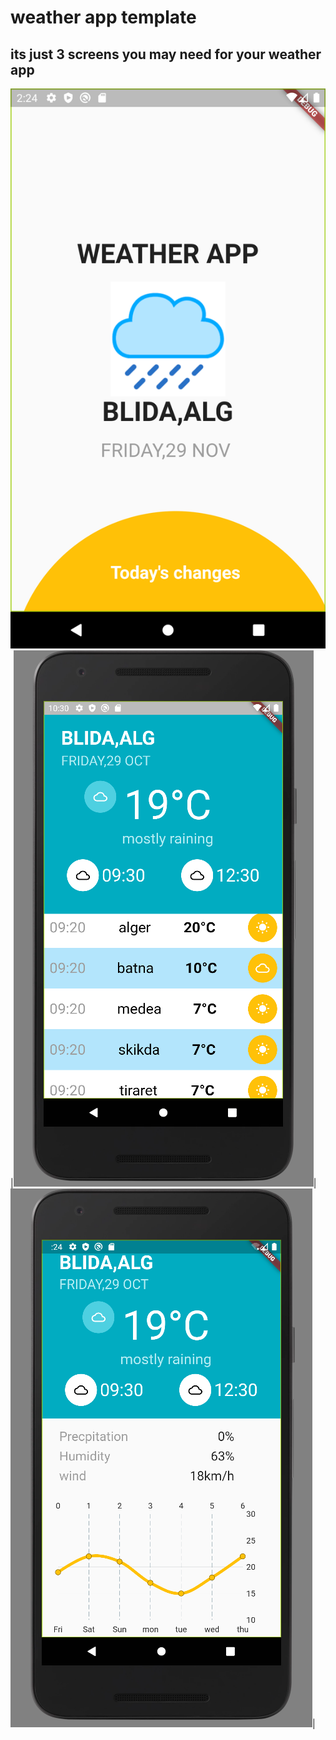 # weather app template

## its just 3 screens you may need for your weather app


![spash](readme_assets/splash.png)|![home](readme_assets/home.PNG)|![details](readme_assets/details.PNG)|


